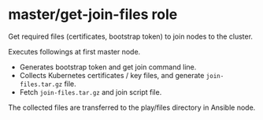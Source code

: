 # master/get-join-files role

Get required files (certificates, bootstrap token) to join nodes to the cluster.

Executes followings at first master node.

* Generates bootstrap token and get join command line.
* Collects Kubernetes certificates / key files, and generate `join-files.tar.gz` file.
* Fetch `join-files.tar.gz` and join script file.

The collected files are transferred to the play/files directory in Ansible node.
